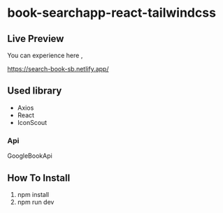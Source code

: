 # book-searchapp-react-tailwindcss

## Live Preview
You can experience here ,

https://search-book-sb.netlify.app/

 ## Used library
 
 * Axios
 * React
 * IconScout
 
 ### Api
 GoogleBookApi
 
 
 
 ## How To Install
 
1. npm install
2. npm run dev
